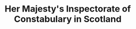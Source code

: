 ---
schema: default
title: Her Majesty's Inspectorate of Constabulary in Scotland
description: an agency of the Scottish Government
logo: ''
type:
- Other Scottish Govt agency
portal_url: ''
org_url: https://hmics.scot
twitter_handle: 
wikidata_qid: Q16842517
wdtk_id: 
---